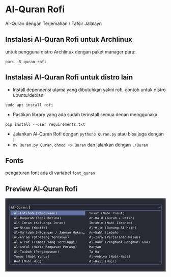 # Al-Quran Rofi
Al-Quran dengan Terjemahan / Tafsir Jalalayn

## Instalasi Al-Quran Rofi untuk Archlinux
untuk pengguna distro Archlinux dengan paket manager paru:
```
paru -S quran-rofi
```

## Instalasi Al-Quran Rofi untuk distro lain
- Install dependensi utama yang dibutuhkan yakni rofi, contoh untuk distro ubuntu/debian
```
sudo apt install rofi
```
- Pastikan library yang ada sudah terinstall semua denan menggunaka
```
pip install --user requirements.txt
```
- Jalankan Al-Quran Rofi dengan `python3 Quran.py` atau bisa juga dengan :
- `mv Quran.py Quran`, `chmod +x Quran` dan jalankan dengan `./Quran`


## Fonts
pengaturan font ada di variabel `font_quran`

## Preview Al-Quran Rofi
![Al-Quran Rofi](ss.png)
